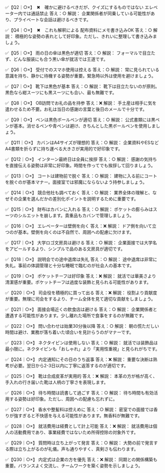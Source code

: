 <!-- ✅【Q1｜○×】　▲　内容は面白いが、100％〇かどうかは人事の解釈によるところがある
説明会は前から3列目が適切
答え：○
解説： 最前列は圧迫感、後方は消極的印象。3列目付近が熱意と配慮のバランスが取れた位置です。 -->

✅【Q2｜○×】　✖　確かに避けるべきだが、クイズにするものではない
エレベーター内では通話禁止
答え：○
解説： 企業関係者が同乗している可能性があり、プライベートな会話は避けるべきです。

<!-- ✅【Q3｜○×】　▲　無難ってなったら大体のものが〇になる
腕時計は白文字盤が無難
答え：○
解説： シンプルで読みやすく、どんな服装にも合う白文字盤のアナログ時計が就活の定番です。 -->

✅【Q4｜○×】　✖　これも解釈による
配布資料にメモ書き込みOK
答え：○
解説： 積極的な姿勢の表れとして好印象。ただし、きれいに整理して書き込みましょう。

✅【Q5｜○×】
雨の日の傘は黒色が適切
答え：○
解説： フォーマルで目立たず、どんな服装にも合う黒い傘が就活では王道です。

✅【Q6｜○×】
受付でのスマホ使用は控える
答え：○
解説： 常に見られている意識を持ち、静かに待機する姿勢が重要。緊急時以外は使用を避けましょう。

✅【Q7｜○×】
靴下は黒色が基本
答え：○
解説： 靴下は目立たないのが原則。黒色なら紺スーツにも黒スーツにも合い、最も無難です。

✅【Q8｜○×】
OB訪問でお礼の品を持参
答え：❌
解説： 手土産は相手に気を遣わせるため不要。お礼は当日の感謝の言葉と後日のメールで十分です。

✅【Q9｜○×】
ペンは黒色ボールペンが適切
答え：○
解説： 公式書類には黒ペンが基本。消せるペンや青ペンは避け、きちんとした黒ボールペンを使用しましょう。

<!-- ✅【Q10｜○×】
必ず質問すると積極性アピール
答え：❌
解説： 的外れな質問より質問しない方がマシ。質問するなら事前準備した有意義な内容にしましょう。 -->

✅【Q11｜○×】
カバンはA4サイズが理想的
答え：○
解説： 企業資料やESなどA4書類を折らずに持ち運べる大きさが実用的で好印象です。

✅【Q12｜○×】
インターン最終日は全員に挨拶
答え：○
解説： 感謝の気持ちを直接伝える姿勢は非常に好印象。時間を作ってでも挨拶して回りましょう。

✅【Q13｜○×】
コートは建物前で脱ぐ
答え：○
解説： 建物に入る前にコートを脱ぐのが基本マナー。面接室では邪魔にならないよう持参しましょう。

✅【Q14｜○×】
競合他社も調べておく
答え：○
解説： 業界全体の理解と、なぜその企業を選んだかの差別化ポイントを説明するために重要です。

✅【Q15｜○×】
財布はカバンに入れる
答え：○
解説： ポケットの膨らみはスーツのシルエットを崩します。貴重品もカバンで管理しましょう。

✅【Q16｜○×】
エレベーターは壁側を向く
答え：❌
解説： ドア側を向いて立つのが基本。壁側を向くのは不自然で、周囲への配慮に欠けます。

✅【Q17｜○×】
大学ロゴ文房具は避ける
答え：○
解説： 企業面接では大学名をアピールするより、シンプルで品のある文房具が適切です。

✅【Q18｜○×】
説明会での途中退席は失礼
答え：○
解説： 途中退席は非常に失礼。事前の体調管理と十分な睡眠で臨むのが社会人の基本です。

✅【Q19｜○×】
ポケットチーフは好印象
答え：❌
解説： 就活では華美さより清潔感が重要。ポケットチーフは過度な装飾と見られる可能性があります。

✅【Q20｜○×】
司会役を積極的に買って出る
答え：❌
解説： 役割より貢献度が重要。無理に司会をするより、チーム全体を見て適切な貢献をしましょう。

✅【Q21｜○×】
面接会場近くの飲食店は避ける
答え：○
解説： 企業関係者と遭遇する可能性があります。少し離れた場所で食事をするのが無難です。

✅【Q22｜○×】
問い合わせは始業30分後以降
答え：○
解説： 朝の慌ただしい時間は避け、業務が落ち着いた頃合いを見計らうのがマナーです。

✅【Q23｜○×】
ネクタイピンは使用しない
答え：○
解説： 就活では装飾品は最小限に。ネクタイピンも「おしゃれ」より「実用性重視」と見られがちです。

✅【Q24｜○×】
内定通知にその日のうち返事
答え：❌
解説： 重要な決断は熟考が必要。翌日から2-3日以内に丁寧に返答するのが適切です。

✅【Q25｜○×】
靴は合成皮革が実用的
答え：❌
解説： 本革の方が格が高く、手入れの行き届いた靴は人柄の丁寧さを表現します。

✅【Q26｜○×】
待ち時間は読書して過ごす
答え：○
解説： 待ち時間も有効活用する姿勢は好印象。ただし、周囲への配慮も忘れずに。

✅【Q27｜○×】
香水や整髪料は控えめに
答え：○
解説： 密室での面接では香りが強すぎると不快感を与える可能性があります。無香料が無難です。

✅【Q28｜○×】
就活費用は経費として計上可能
答え：❌
解説： 就活費用は個人の活動費用であり、事業経費ではないため所得控除の対象外です。

✅【Q29｜○×】
質問時は立ち上がって発言
答え：○
解説： 大勢の前で発言する際は立ち上がるのが礼儀。声も通りやすく、真剣さも伝わります。

✅【Q30｜○×】
内定式は企業の方を優先
答え：❌
解説： 同期との関係構築も重要。バランスよく交流し、チームワークを築く姿勢を示しましょう。